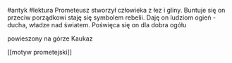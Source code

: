 #antyk #lektura 
Prometeusz stworzył człowieka z łez i gliny. Buntuje się on przeciw porządkowi staję się symbolem rebelii. Daję on ludziom ogień - ducha, władze nad światem. Poświęca się on dla dobra ogółu

powieszony na górze Kaukaz

[[motyw prometejski]]
